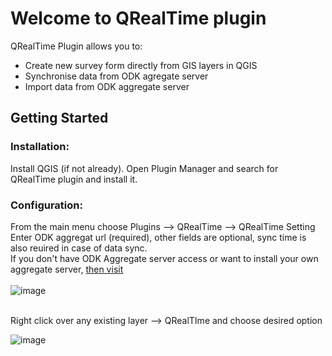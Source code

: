 <h1> Welcome to QRealTime plugin</h1>
QRealTime Plugin allows you to:
<UL>
<LI > Create new survey form directly from GIS layers in QGIS </LI>
<LI > Synchronise data from ODK agregate server </LI>
<LI > Import data from ODK aggregate server </LI> </UL>

<h2> Getting Started </h2>
<h3> Installation:</h3>
Install QGIS (if not already). Open Plugin Manager and search for QRealTime plugin and install it.
<h3>Configuration:</h3>

From the main menu choose Plugins --> QRealTime --> QRealTime Setting
<br>
Enter ODK aggregat url (required), other fields are optional, sync time is also reuired in case of data sync.
<br>
If you don't have ODK Aggregate server access or want to install your own aggregate server,  <a href="http://docs.opendatakit.org/aggregate-guide/"> then visit </a>
<br>
<br>
![image](https://user-images.githubusercontent.com/9129316/32544265-ff06041e-c49d-11e7-82a0-24e655052395.png)

<br>
Right click over any existing layer --> QRealTIme and choose desired option

![image](https://user-images.githubusercontent.com/9129316/32544408-65f01516-c49e-11e7-9077-a9e18c602e11.png)
